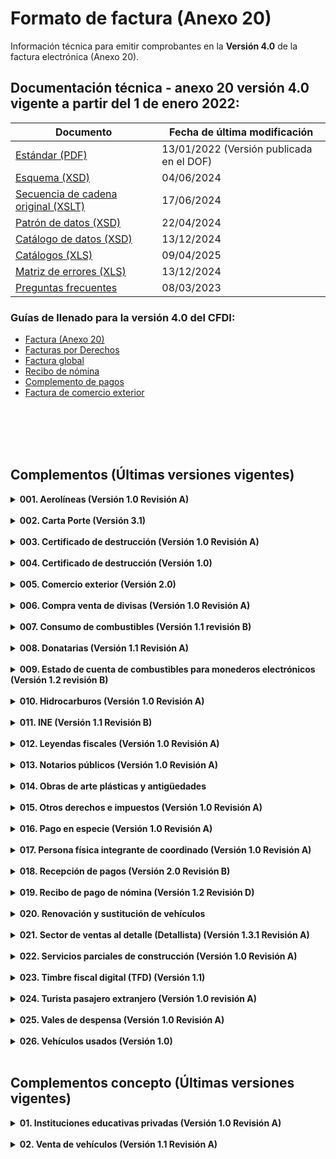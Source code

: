# Formato de factura (Anexo 20)

 Información técnica para emitir comprobantes en la **Versión 4.0** de la factura electrónica (Anexo 20).


## Documentación técnica - anexo 20 versión 4.0 vigente a partir del 1 de enero 2022:

|Documento|Fecha de última modificación|
|---------|----------------------------|
|[Estándar (PDF)]() |13/01/2022 (Versión publicada en el DOF)|
|[Esquema (XSD)]() | 04/06/2024|
|[Secuencia de cadena original (XSLT)]()| 17/06/2024|
|[Patrón de datos (XSD)]()| 22/04/2024|
|[Catálogo de datos (XSD)]()| 13/12/2024|
|[Catálogos (XLS)]()| 09/04/2025|
|[Matriz de errores (XLS)]()| 13/12/2024|
|[Preguntas frecuentes]()|08/03/2023|


### Guías de llenado para la versión 4.0 del CFDI:

- [Factura (Anexo 20)]()
- [Facturas por Derechos]()
- [Factura global]()
- [Recibo de nómina]()
- [Complemento de pagos]()
- [Factura de comercio exterior]()


</br></br>
</br></br>

## Complementos (Últimas versiones vigentes)
[comment]: <> (1. Aerolíneas)
<details>
    <summary><strong>001. Aerolíneas (Versión 1.0 Revisión A)</strong></summary>
    <p>Complemento al Comprobante Fiscal Digital por Internet (CFDI) para el manejo de datos de aerolíneas para pasajeros.</p>
    <ul>
        <li><a href="" target="_blank">Estándar</a></li>
        <li><a href="" target="_blank">Esquema</a></li>
        <li><a href="" target="_blank">Secuencia cadena original (XSLT)</a></li>
        <li><a href="" target="_blank">Catálogos</a></li>
    </ul>
</details></br>

[comment]: <> (2. Carta Porte)
<details>
    <summary><strong>002. Carta Porte (Versión 3.1)</strong></summary>
    <p>Complemento para incorporar al Comprobante Fiscal Digital por Internet (CFDI), la información relacionada a los bienes y/o mercancías, ubicaciones de origen, puntos intermedios y destinos, así como lo referente al medio por el que se transportan; que circulen por vía terrestre, férrea, aérea o naveguen por vía marítima; además de incluir el traslado de hidrocarburos y petrolíferos.</p>
    <ul>
        <li><a href="https://verificacfdi.facturaelectronica.sat.gob.mx/verificaccp/default.aspx" target="_blank">Verifica el complemento:</a> Te permite verificar el complemento Carta Porte y te da la certeza de que se encuentra registrado en los controles del SAT.</li>
        <li><a href="" target="_blank">Estándar del complemento Carta Porte (PDF)</a></li>
        <li><a href="" target="_blank">Esquema del complemento Carta Porte (XSD)</a></li>
        <li><a href="" target="_blank">Secuencia cadena original (XSLT)</a></li>
        <li><a href="" target="_blank">Matriz de errores (XLS)</a></li>
        <li><a href="" target="_blank">Esquema de los catálogos (XSD)</a></li>
        <li><a href="" target="_blank">Catálogos del complemento (XLSX)</a></li>        
        <li>Instructivos de llenado:
            <ul>
                <li><a href="" target="_blank">Autotransporte</a></li>
                <li><a href="" target="_blank">Marítimo</a></li>
                <li><a href="" target="_blank">Aéreo</a></li>
                <li><a href="" target="_blank">Ferroviario</a></li>
            </ul>
        </li>
    </ul>
</details></br>

[comment]: <> (3. Certificado de destrucción)
<details>
    <summary><strong>003. Certificado de destrucción (Versión 1.0 Revisión A)</strong></summary>
    <p>Complemento para incluir los datos de identificación de los CFDI generados en Registro Fiscal.</p>
    <ul>        
        <li><a href="" target="_blank">Estándar</a></li>
        <li><a href="" target="_blank">Esquema (XSD)</a></li>
        <li><a href="" target="_blank">Secuencia cadena original (XSLT)</a></li>
        <li><a href="" target="_blank">Catálogos</a></li>
    </ul>
</details></br>

[comment]: <> (4. CFDI Registro fiscal)
<details>
    <summary><strong>004. Certificado de destrucción (Versión 1.0)</strong></summary>
    <p>Complemento para incorporar la información que integra el certificado de destrucción de vehículos destruidos por los centros de destrucción autorizados por el SAT.</p>
    <ul>        
        <li><a href="" target="_blank">Estándar</a></li>
        <li><a href="" target="_blank">Esquema (XSD)</a></li>
        <li><a href="" target="_blank">Secuencia cadena original (XSLT)</a></li>
    </ul>
</details></br>

[comment]: <> (5. Comercio exterior)
<details>
    <summary><strong>005. Comercio exterior (Versión 2.0)</strong></summary>
    <p>Complemento para incorporar la información en caso de exportación definitiva de mercancías.</p>
    <ul>        
        <li><a href="" target="_blank">Estándar</a></li>
        <li><a href="" target="_blank">Esquema (XSD)</a></li>
        <li><a href="" target="_blank">Secuencia cadena original (XSLT)</a></li>
        <li><a href="" target="_blank">Catálogos (XLS)</a></li>
        <li><a href="" target="_blank">Esquema de catálogos (XSD)</a></li>
        <li><a href="" target="_blank">Matriz de errores (XLS)</a></li>
        <li><a href="" target="_blank">Guía de llenado (PDF)</a></li>
    </ul>
</details></br>

[comment]: <> (6. Compra venta de divisas)
<details>
    <summary><strong>006. Compra venta de divisas (Versión 1.0 Revisión A)</strong></summary>
    <p>Complemento para identificar las operaciones de compra y venta de divisas que realizan los centros cambiarios y las casas de cambio; al hacer mención expresa de que los comprobantes se expiden por la compra, o bien, por la venta de divisas.</p>
    <ul>        
        <li><a href="" target="_blank">Estándar</a></li>
        <li><a href="" target="_blank">Esquema (XSD)</a></li>
        <li><a href="" target="_blank">Secuencia cadena original (XSLT)</a></li>
        <li><a href="" target="_blank">Instructivo</a></li>
    </ul>
</details></br>

[comment]: <> (7. Consumo de combustibles)
<details>
    <summary><strong>007. Consumo de combustibles (Versión 1.1 revisión B)</strong></summary>
    <p>Complemento para integrar al Comprobante Fiscal Digital por Internet (CFDI) la información de consumo de combustibles por monedero electrónico.</p>
    <ul>        
        <li><a href="" target="_blank">Estándar</a></li>
        <li><a href="" target="_blank">Esquema (XSD)</a></li>
        <li><a href="" target="_blank">Secuencia cadena original (XSLT)</a></li>
        <li><a href="" target="_blank">Catálogos (XLSX)</a></li>
        <li><a href="" target="_blank">Esquema de catálogos (XSD)</a></li>
    </ul>
</details></br>

[comment]: <> (8. Donatarias)
<details>
    <summary><strong>008. Donatarias (Versión 1.1 Revisión A)</strong></summary>
    <p>Complemento para incluir la información requerida por el Servicio de Administración Tributaria a las organizaciones civiles o fideicomisos autorizados para recibir donativos, que permite hacer deducibles los Comprobantes Fiscales Digitales por Internet (CFDI) a los donantes.</p>
    <ul>        
        <li><a href="" target="_blank">Estándar</a></li>
        <li><a href="" target="_blank">Esquema (XSD)</a></li>
        <li><a href="" target="_blank">Secuencia cadena original (XSLT)</a></li>
        <li><a href="" target="_blank">Material de apoyo para elaborar una factura de donativos</a></li>
        <li><a href="http://omawww.sat.gob.mx/factura/Paginas/emite_organismospublicos.htm" target="_blank">Organismos públicos</a></li>
    </ul>
</details></br>

[comment]: <> (9. Estado de cuenta de combustibles para monederos electrónicos)
<details>
    <summary><strong>009. Estado de cuenta de combustibles para monederos electrónicos (Versión 1.2 revisión B)</strong></summary>
    <p>Complemento para integrar al Comprobante Fiscal Digital por Internet (CFDI) la información aplicable al estado de cuenta emitido por un prestador de servicios de monedero electrónico.</p>
    <ul>        
        <li><a href="" target="_blank">Estándar</a></li>
        <li><a href="" target="_blank">Esquema (XSD)</a></li>
        <li><a href="" target="_blank">Secuencia cadena original (XSLT)</a></li>
        <li><a href="" target="_blank">Matriz de Errores</a></li>
        <li><a href="" target="_blank">Catálogos (XLSX)</a></li>
        <li><a href="" target="_blank">Esquema de catálogos (XSD)</a></li>
        <li><a href="https://www.sat.gob.mx/portal/public/tramites/monederos-electronicos" target="_blank">Padrón de emisores de monederos electrónicos de vales de despensa autorizados</a></li>
    </ul>
</details></br>

[comment]: <> (10. Hidrocarburos)
<details>
    <summary><strong>010. Hidrocarburos (Versión 1.0 Revisión A)</strong></summary>
    <p>Permite incorporar a la factura la información referente a los costos, gastos e inversiones realizadas, así como los ingresos percibidos por el operador de un consorcio petrolero.</p>
    <ul>        
        <li>Complemento para Gastos del consorcio derivados de la ejecución de un contrato de exploración o extracción de hidrocarburos
            <ul>
                <li><a href="" target="_blank">Estándar</a></li>
                <li><a href="" target="_blank">Esquema (XSD)</a></li>
                <li><a href="" target="_blank">Secuencia cadena original (XSLT)</a></li>
                <li><a href="" target="_blank">Matriz de Errores</a></li>
                <li><a href="" target="_blank">Catálogos (XLSX)</a></li>
                <li><a href="" target="_blank">Esquema de catálogos (XSD)</a></li>
            </ul>
        </li>
        <li>Complemento para Ingresos atribuibles a los integrantes de un consorcio derivados de la contraprestación de un contrato de exploración o extracción de hidrocarburos
            <ul>
                <li><a href="" target="_blank">Estándar</a></li>
                <li><a href="" target="_blank">Esquema (XSD)</a></li>
                <li><a href="" target="_blank">Secuencia cadena original (XSLT)</a></li>
                <li><a href="" target="_blank">Matriz de Errores</a></li>
                <li><a href="" target="_blank">Catálogos (XLSX)</a></li>
                <li><a href="" target="_blank">Esquema de catálogos (XSD)</a></li>                
            </ul>
        </li>       
    </ul>
</details></br>

[comment]: <> (11. INE)
<details>
    <summary><strong>011. INE (Versión 1.1 Revisión B)</strong></summary>
    <p>Complemento para incluir al Comprobante Fiscal Digital por Internet (CFDI) los datos que identifiquen el tipo de proceso al que van dirigidos los gastos que realizan los partidos o las Asociaciones Civiles.</p>
    <ul>        
        <li><a href="" target="_blank">Estándar</a></li>
        <li><a href="" target="_blank">Esquema (XSD)</a></li>
        <li><a href="" target="_blank">Secuencia cadena original (XSLT)</a></li>
        <li><a href="" target="_blank">Catálogos (XLSX)</a></li>
        <li><a href="" target="_blank">Esquema de catálogos (XSD)</a></li>
        <li><a href="" target="_blank">Matriz de Errores</a></li>
    </ul>
</details></br>

[comment]: <> (12. Leyendas fiscales)
<details>
    <summary><strong>012. Leyendas fiscales (Versión 1.0 Revisión A)</strong></summary>
    <p>Complemento para incluir leyendas previstas en disposiciones fiscales, distintas a las contenidas en el estándar de Comprobante Fiscal Digital por Internet (CFDI).</p>
    <ul>        
        <li><a href="" target="_blank">Estándar</a></li>
        <li><a href="" target="_blank">Esquema (XSD)</a></li>
        <li><a href="" target="_blank">Secuencia cadena original (XSLT)</a></li>
    </ul>
</details></br>

[comment]: <> (13. Notarios públicos)
<details>
    <summary><strong>013. Notarios públicos (Versión 1.0 Revisión A)</strong></summary>
    <p>Complemento para incluir al Comprobante Fiscal Digital por Internet (CFDI) información sobre el manejo de la enajenación de bienes inmuebles o servidumbres de paso con indemnización o contraprestación en una sola exhibición.</p>
    <ul>        
        <li><a href="" target="_blank">Estándar</a></li>
        <li><a href="" target="_blank">Esquema (XSD)</a></li>
        <li><a href="" target="_blank">Secuencia cadena original (XSLT)</a></li>
        <li><a href="" target="_blank">Catálogos</a></li>
    </ul>
</details></br>

[comment]: <> (14. Obras de arte plásticas y antigüedades)
<details>
    <summary><strong>014. Obras de arte plásticas y antigüedades</strong></summary>
    <p>Complemento para incluir al Comprobante Fiscal Digital por Internet (CFDI) la información sobre el manejo de la enajenación de obras de artes plásticas y antigüedades.</p>
    <ul>        
        <li><a href="" target="_blank">Estándar</a></li>
        <li><a href="" target="_blank">Esquema (XSD)</a></li>
        <li><a href="" target="_blank">Secuencia cadena original (XSLT)</a></li>
        <li><a href="" target="_blank">Catálogos</a></li>
    </ul>
</details></br>

[comment]: <> (15. Otros derechos e impuestos)
<details>
    <summary><strong>015. Otros derechos e impuestos (Versión 1.0 Revisión A)</strong></summary>
    <p>Complemento para incluir al Comprobante Fiscal Digital por Internet (CFDI) los impuestos locales.</p>
    <ul>        
        <li><a href="" target="_blank">Estándar</a></li>
        <li><a href="" target="_blank">Esquema (XSD)</a></li>
        <li><a href="" target="_blank">Secuencia cadena original (XSLT)</a></li>
    </ul>
</details></br>

[comment]: <> (16. Pago en especie)
<details>
    <summary><strong>016. Pago en especie (Versión 1.0 Revisión A)</strong></summary>
    <p>Complemento para la expedición de Comprobantes Fiscales Digitales por Internet (CFDI) por la donación en la facilidad fiscal de Pago en especie.</p>
    <ul>        
        <li><a href="" target="_blank">Estándar</a></li>
        <li><a href="" target="_blank">Esquema (XSD)</a></li>
        <li><a href="" target="_blank">Secuencia cadena original (XSLT)</a></li>
    </ul>
</details></br>

[comment]: <> (17. Persona física integrante de coordinado)
<details>
    <summary><strong>017. Persona física integrante de coordinado (Versión 1.0 Revisión A)</strong></summary>
    <p>Complemento para incorporar al Comprobante Fiscal Digital por Internet (CFDI) los datos de identificación del vehículo que corresponda a personas físicas integrantes de coordinados que opten por pagar el impuesto individualmente, de conformidad con lo establecido por el artículo 83, séptimo párrafo de la Ley del Impuesto sobre la Renta.</p>
    <ul>        
        <li><a href="" target="_blank">Estándar</a></li>
        <li><a href="" target="_blank">Esquema (XSD)</a></li>
        <li><a href="" target="_blank">Secuencia cadena original (XSLT)</a></li>
    </ul>
</details></br>

[comment]: <> (18. Recepción de pagos)
<details>
    <summary><strong>018. Recepción de pagos (Versión 2.0 Revisión B)</strong></summary>
    <p>Complemento para el Comprobante Fiscal Digital por Internet (CFDI) para registrar información sobre la recepción de pagos. El emisor de este complemento para recepción de pagos debe ser quien las leyes le obliguen a expedir comprobantes por los actos o actividades que realicen, por los ingresos que se perciban o por las retenciones de contribuciones que efectúen.</p>
    <ul>        
        <li><a href="" target="_blank">Estándar</a></li>
        <li><a href="" target="_blank">Esquema (XSD)</a></li>
        <li><a href="" target="_blank">Secuencia cadena original (XSLT)</a></li>
        <li><a href="" target="_blank">Catálogos (XLS)</a></li>
        <li><a href="" target="_blank">Esquema de catálogos (XSD)</a></li>
        <li><a href="" target="_blank">Matriz de errores (XLS)</a></li>
        <li><a href="" target="_blank">Guía de llenado (PDF)</a></li>
    </ul>
</details></br>

[comment]: <> (19. Recibo de pago de nómina)
<details>
    <summary><strong>019. Recibo de pago de nómina (Versión 1.2 Revisión D)</strong></summary>
    <p>Complemento para incorporar al Comprobante Fiscal Digital por Internet (CFDI) la información que ampara conceptos de ingresos por salarios, la prestación de un servicio personal subordinado o conceptos asimilados a salarios (Nómina).</p>
    <ul>        
        <li><a href="" target="_blank">Estándar</a></li>
        <li><a href="" target="_blank">Esquema (XSD)</a></li>
        <li><a href="" target="_blank">Secuencia cadena original (XSLT)</a></li>
        <li><a href="" target="_blank">Catálogos (XLSX)</a></li>
        <li><a href="" target="_blank">Esquema de catálogos (XSD)</a></li>
        <li><a href="" target="_blank">Matriz de errores (XLS)</a></li>
        <li><a href="" target="_blank">Guía de llenado (PDF)</a></li>
    </ul>
</details></br>

[comment]: <> (20. Renovación y sustitución de vehículos)
<details>
    <summary><strong>020. Renovación y sustitución de vehículos</strong></summary>
    <p>Complemento para incorporar la información relativa a los estímulos por la renovación del parque vehicular del autotransporte y por el que se otorgan medidas para la sustitución de vehículos de autotransporte de pasaje y carga.</p>
    <ul>        
        <li><a href="" target="_blank">Estándar</a></li>
        <li><a href="" target="_blank">Esquema (XSD)</a></li>
        <li><a href="" target="_blank">Secuencia cadena original (XSLT)</a></li>
        <li><a href="" target="_blank">Catálogos</a></li>
    </ul>
</details></br>

[comment]: <> (21. Sector de ventas al detalle - Detallista)
<details>
    <summary><strong>021. Sector de ventas al detalle (Detallista) (Versión 1.3.1 Revisión A)</strong></summary>
    <p>Complemento para la emisión y recepción de comprobantes fiscales digitales en el sector Retail.</p>
    <ul>        
        <li><a href="" target="_blank">Estándar</a></li>
        <li><a href="" target="_blank">Esquema (XSD)</a></li>
        <li><a href="" target="_blank">Secuencia cadena original (XSLT)</a></li>
    </ul>
</details></br>

[comment]: <> (22. Servicios parciales de construcción)
<details>
    <summary><strong>022. Servicios parciales de construcción (Versión 1.0 Revisión A)</strong></summary>
    <p>Complemento para incorporar información de servicios parciales de construcción de inmuebles destinados a casa habitación.</p>
    <ul>        
        <li><a href="" target="_blank">Estándar</a></li>
        <li><a href="" target="_blank">Esquema (XSD)</a></li>
        <li><a href="" target="_blank">Secuencia cadena original (XSLT)</a></li>
        <li><a href="" target="_blank">Catálogos</a></li>
    </ul>
</details></br>

[comment]: <> (23. Timbre fiscal digital TFD)
<details>
    <summary><strong>023. Timbre fiscal digital (TFD) (Versión 1.1)</strong></summary>
    <p>Complemento que permite incluir información adicional del uso regulado por la autoridad y que esta se encuentre protegida por el sello digital en la factura, acredita la validez y certificación de una factura generada por el proveedor de certificación de CFDI, una vez timbrado el documento.</p>
    <ul>        
        <li><a href="" target="_blank">Estándar</a></li>
        <li><a href="" target="_blank">Esquema (XSD)</a></li>
        <li><a href="" target="_blank">Secuencia cadena original (XSLT)</a></li>
    </ul>
</details></br>

[comment]: <> (24. Turista pasajero extranjero)
<details>
    <summary><strong>024. Turista pasajero extranjero (Versión 1.0 revisión A)</strong></summary>
    <p>Complemento para integrar al Comprobante Fiscal Digital por Internet (CFDI) información sobre del manejo de datos de Turista pasajero extranjero.</p>
    <ul>        
        <li><a href="" target="_blank">Estándar</a></li>
        <li><a href="" target="_blank">Esquema (XSD)</a></li>
        <li><a href="" target="_blank">Secuencia cadena original (XSLT)</a></li>
    </ul>
</details></br>

[comment]: <> (25. Vales de despensa)
<details>
    <summary><strong>025. Vales de despensa (Versión 1.0 Revisión A)</strong></summary>
    <p>Complemento para integrar al Comprobante Fiscal Digital por Internet (CFDI) la información emitida por un prestador de servicios de monedero electrónico de vales de despensa.</p>
    <ul>        
        <li><a href="" target="_blank">Estándar</a></li>
        <li><a href="" target="_blank">Esquema (XSD)</a></li>
        <li><a href="" target="_blank">Secuencia cadena original (XSLT)</a></li>
        <li><a href="https://www.sat.gob.mx/portal/public/tramites/monederos-electronicos" target="_blank">Padrón de emisores de monederos electrónicos de vales de despensa autorizados</a></li>
    </ul>
</details></br>

[comment]: <> (26. Vehículos usados)
<details>
    <summary><strong>026. Vehículos usados (Versión 1.0)</strong></summary>
    <p>Complemento para incorporar la información de las operaciones de los contribuyentes que enajenen vehículos nuevos a personas físicas que no tributen en los términos de las Secciones I y II del Capítulo II del Título IV de la ley del ISR, y que reciban en contraprestación como resultados de esa enajenación un vehículo usado y dinero.</p>
    <ul>        
        <li><a href="" target="_blank">Estándar</a></li>
        <li><a href="" target="_blank">Esquema (XSD)</a></li>
        <li><a href="" target="_blank">Secuencia cadena original (XSLT)</a></li>
    </ul>
</details></br>





## Complementos concepto (Últimas versiones vigentes)
[comment]: <> (1. Instituciones educativas privadas)
<details>
    <summary><strong>01. Instituciones educativas privadas (Versión 1.0 Revisión A)</strong></summary>
    <p>Complemento concepto para la expedición de comprobantes fiscales por parte de instituciones educativas privadas, para los efectos del artículo primero y cuarto del decreto por el que se otorga un estímulo fiscal a las personas físicas en relación con los pagos por servicios educativos.</p>
    <ul>
        <li><a href="" target="_blank">Estándar</a></li>
        <li><a href="" target="_blank">Esquema</a></li>
        <li><a href="" target="_blank">Secuencia cadena original (XSLT)</a></li>
    </ul>
</details></br>

[comment]: <> (2. Venta de vehículos)
<details>
    <summary><strong>02. Venta de vehículos (Versión 1.1 Revisión A)</strong></summary>
    <p>Complemento concepto para la expedición de comprobantes fiscales por parte de instituciones educativas privadas, para los efectos del artículo primero y cuarto del decreto por el que se otorga un estímulo fiscal a las personas físicas en relación con los pagos por servicios educativos.</p>
    <ul>
        <li><a href="" target="_blank">Estándar</a></li>
        <li><a href="" target="_blank">Esquema</a></li>
        <li><a href="" target="_blank">Secuencia cadena original (XSLT)</a></li>
    </ul>
</details></br>